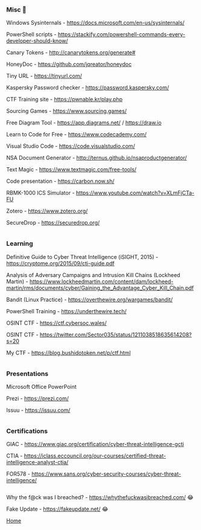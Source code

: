 ### Misc :small_blue_diamond:

Windows Sysinternals - https://docs.microsoft.com/en-us/sysinternals/

PowerShell scripts - https://stackify.com/powershell-commands-every-developer-should-know/

Canary Tokens - http://canarytokens.org/generate#

HoneyDoc - https://github.com/jqreator/honeydoc

Tiny URL - https://tinyurl.com/

Kaspersky Password checker - https://password.kaspersky.com/

CTF Training site - https://pwnable.kr/play.php

Sourcing Games - https://www.sourcing.games/

Free Diagram Tool - https://app.diagrams.net/ / https://draw.io

Learn to Code for Free - https://www.codecademy.com/

Visual Studio Code - https://code.visualstudio.com/

NSA Document Generator - http://ternus.github.io/nsaproductgenerator/

Text Magic - https://www.textmagic.com/free-tools/

Code presentation - https://carbon.now.sh/

RBMK-1000 ICS Simulator - https://www.youtube.com/watch?v=XLmFjCTa-FU

Zotero - https://www.zotero.org/

SecureDrop - https://securedrop.org/

```

```

### Learning

Definitive Guide to Cyber Threat Intelligence (iSIGHT, 2015) - https://cryptome.org/2015/09/cti-guide.pdf

Analysis of Adversary Campaigns and Intrusion Kill Chains (Lockheed Martin) - https://www.lockheedmartin.com/content/dam/lockheed-martin/rms/documents/cyber/Gaining_the_Advantage_Cyber_Kill_Chain.pdf

Bandit (Linux Practice) - https://overthewire.org/wargames/bandit/

PowerShell Training - https://underthewire.tech/

OSINT CTF - https://ctf.cybersoc.wales/

OSINT CTF - https://twitter.com/Sector035/status/1211038518635614208?s=20

My CTF - https://blog.bushidotoken.net/p/ctf.html

```

```

### Presentations

Microsoft Office PowerPoint

Prezi - https://prezi.com/

Issuu - https://issuu.com/

```

```

### Certifications

GIAC - https://www.giac.org/certification/cyber-threat-intelligence-gcti

CTIA - https://iclass.eccouncil.org/our-courses/certified-threat-intelligence-analyst-ctia/

FOR578 - https://www.sans.org/cyber-security-courses/cyber-threat-intelligence/

```

```

Why the f@ck was I breached? - https://whythefuckwasibreached.com/ 😂

Fake Update - https://fakeupdate.net/ 😂

[Home](https://github.com/WilliamThomas-sec/Opensource-tools/blob/master/README.md#index-%E2%84%B9%EF%B8%8F)
